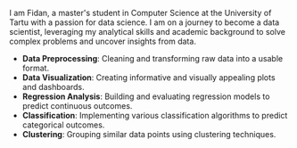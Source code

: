I am Fidan, a master's student in Computer Science at the University of Tartu with a passion for data science. 
I am on a journey to become a data scientist, leveraging my analytical skills and academic background to solve complex problems and uncover insights from data.

- **Data Preprocessing**: Cleaning and transforming raw data into a usable format.
- **Data Visualization**: Creating informative and visually appealing plots and dashboards.
- **Regression Analysis**: Building and evaluating regression models to predict continuous outcomes.
- **Classification**: Implementing various classification algorithms to predict categorical outcomes.
- **Clustering**: Grouping similar data points using clustering techniques.



<!---
FidanKarimoffa/FidanKarimoffa is a ✨ special ✨ repository because its `README.md` (this file) appears on your GitHub profile.
You can click the Preview link to take a look at your changes.
--->
